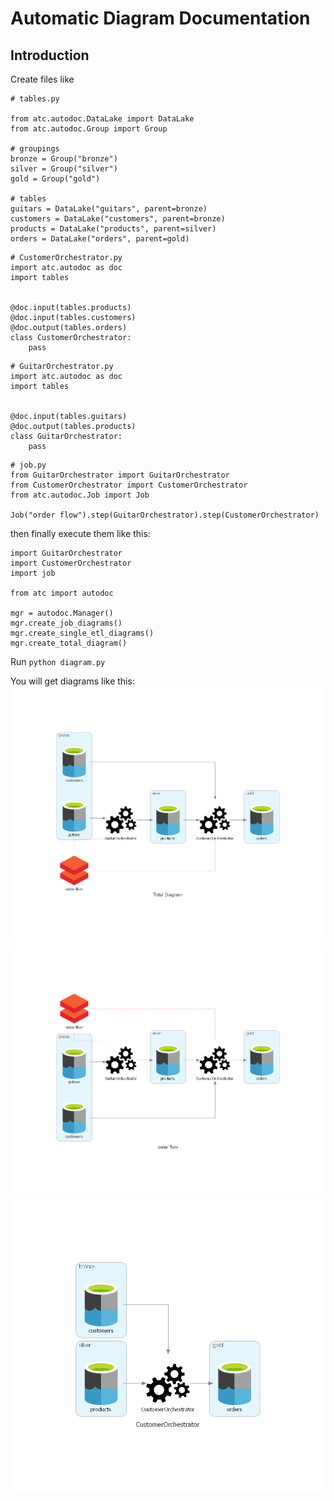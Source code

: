 # Automatic Diagram Documentation

## Introduction

Create files like

```
# tables.py

from atc.autodoc.DataLake import DataLake
from atc.autodoc.Group import Group

# groupings
bronze = Group("bronze")
silver = Group("silver")
gold = Group("gold")

# tables
guitars = DataLake("guitars", parent=bronze)
customers = DataLake("customers", parent=bronze)
products = DataLake("products", parent=silver)
orders = DataLake("orders", parent=gold)

```

```
# CustomerOrchestrator.py
import atc.autodoc as doc
import tables


@doc.input(tables.products)
@doc.input(tables.customers)
@doc.output(tables.orders)
class CustomerOrchestrator:
    pass

```

```
# GuitarOrchestrator.py
import atc.autodoc as doc
import tables


@doc.input(tables.guitars)
@doc.output(tables.products)
class GuitarOrchestrator:
    pass

```

```
# job.py
from GuitarOrchestrator import GuitarOrchestrator
from CustomerOrchestrator import CustomerOrchestrator
from atc.autodoc.Job import Job

Job("order flow").step(GuitarOrchestrator).step(CustomerOrchestrator)

```

then finally execute them like this:

```
import GuitarOrchestrator
import CustomerOrchestrator
import job

from atc import autodoc

mgr = autodoc.Manager()
mgr.create_job_diagrams()
mgr.create_single_etl_diagrams()
mgr.create_total_diagram()

```
Run `python diagram.py`

You will get diagrams like this:
![diagram](./total_diagram.png)
![job](./order_flow.png)
![etl](./customerorchestrator.png)
